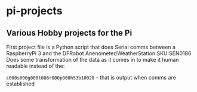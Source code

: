 # pi-projects
## Various Hobby projects for the Pi


First project file is a Python script that does Serial comms between a RaspberryPi 3 and the DFRobot Anenometer/WeatherStation SKU:SEN0186 Does some transformation of the data as it comes in to make it human readable instead of the:

 ``c000s000g000t086r000p000h53b10020`` - that is output when comms are established
 
 


